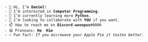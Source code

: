 `- 👋 Hi, I’m `**`Daniel`**`!`  
`- 👀 I’m interested in `**`Computer Programming`**`.`  
`- 🌱 I’m currently learning more `**`Python`**`.`  
`- 💞️ I’m looking to collaborate with `**`YOU`**` if you want.`  
`- 📫 How to reach me on `**`Discord`**` - `**`wooopus`**`#0000`  
`- 😄 Pronouns: `**`He  Him`**  
`- ⚡ Fun fact: `*`If you microwave your Apple Pie it tastes better`*`.`

<!---
shoonygog/shoonygog is a ✨ special ✨ repository because its `README.md` (this file) appears on your GitHub profile.
You can click the Preview link to take a look at your changes.
--->
